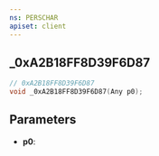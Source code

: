 ```yaml
---
ns: PERSCHAR
apiset: client
---
```

## _0xA2B18FF8D39F6D87

```c
// 0xA2B18FF8D39F6D87
void _0xA2B18FF8D39F6D87(Any p0);
```


## Parameters
* **p0**: